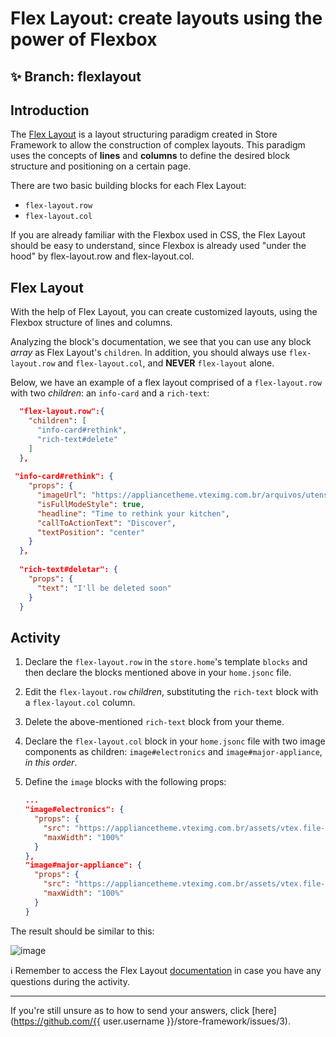 # Flex Layout: create layouts using the power of Flexbox

## :sparkles: **Branch:** flexlayout

## Introduction

The [Flex Layout](https://vtex.io/docs/components/layout/vtex.flex-layout) is a layout structuring paradigm created in Store Framework to allow the construction of complex layouts. This paradigm uses the concepts of **lines** and **columns** to define the desired block structure and positioning on a certain page. 

There are two basic building blocks for each Flex Layout:

- `flex-layout.row`
- `flex-layout.col`

If you are already familiar with the Flexbox used in CSS, the Flex Layout should be easy to understand, since Flexbox is already used "under the hood" by flex-layout.row and flex-layout.col.

## Flex Layout

With the help of Flex Layout, you can create customized layouts, using the Flexbox structure of lines and columns.

Analyzing the block's documentation, we see that you can use any block *array* as Flex Layout's `children`. In addition, you should always use `flex-layout.row` and `flex-layout.col`, and **NEVER** `flex-layout` alone.

Below, we have an example of a flex layout comprised of a `flex-layout.row` with two *children*: an `info-card` and a `rich-text`:

```json
  "flex-layout.row":{
    "children": [
      "info-card#rethink",
      "rich-text#delete"
    ]
  },
  
 "info-card#rethink": {
    "props": {
      "imageUrl": "https://appliancetheme.vteximg.com.br/arquivos/utensilios-cozinha-min.png",
      "isFullModeStyle": true,
      "headline": "Time to rethink your kitchen",
      "callToActionText": "Discover",
      "textPosition": "center"
    }
  },
  
  "rich-text#deletar": {
    "props": {
      "text": "I'll be deleted soon"
    }
  }
```

## Activity

1. Declare the `flex-layout.row` in the `store.home`'s template `blocks` and then declare the blocks mentioned above in your `home.jsonc` file.
2. Edit the `flex-layout.row` *children*, substituting the `rich-text` block with a `flex-layout.col` column.
3. Delete the above-mentioned `rich-text` block from your theme. 
4. Declare the `flex-layout.col` block in your `home.jsonc` file with two image components as children: `image#electronics` and `image#major-appliance`, *in this order*.
5. Define the `image` blocks with the following props:

    ```json
    ...
    "image#electronics": {
      "props": {
        "src": "https://appliancetheme.vteximg.com.br/assets/vtex.file-manager-graphql/images/electronics_banner___25d69b49f8224b369375e68513b4d593.png",
        "maxWidth": "100%"
      }
    },
    "image#major-appliance": {
      "props": {
        "src": "https://appliancetheme.vteximg.com.br/assets/vtex.file-manager-graphql/images/major_appliance_banner___bb10093866a127345ddfbcca3efa5022.png",
        "maxWidth": "100%"
      }
    }
    ```

The result should be similar to this:

![image](https://user-images.githubusercontent.com/12139385/70185681-0c5ed300-16c9-11ea-9260-b88179b508f2.png)

:information_source: Remember to access the Flex Layout [documentation](https://vtex.io/docs/components/layout/vtex.flex-layout) in case you have any questions during the activity.


----

If you're still unsure as to how to send your answers, click [here](https://github.com/{{ user.username }}/store-framework/issues/3).